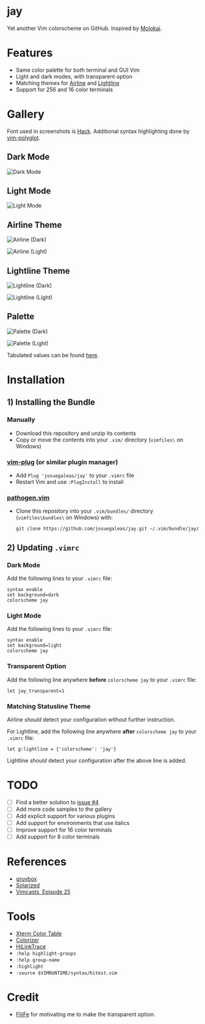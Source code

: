 # jay
Yet another Vim colorscheme on GitHub. Inspired by [Molokai](https://github.com/tomasr/molokai).

# Features
- Same color palette for both terminal and GUI Vim
- Light and dark modes, with transparent option
- Matching themes for [Airline](https://github.com/vim-airline/vim-airline) and [Lightline](https://github.com/itchyny/lightline.vim)
- Support for 256 and 16 color terminals

# Gallery
Font used in screenshots is [Hack](https://github.com/chrissimpkins/Hack). Additional syntax highlighting done by [vim-polyglot](https://github.com/sheerun/vim-polyglot).

## Dark Mode
![Dark Mode](https://raw.githubusercontent.com/josuegaleas/jay-images/master/sample_Dark.png?raw=true)

## Light Mode
![Light Mode](https://raw.githubusercontent.com/josuegaleas/jay-images/master/sample_Light.png?raw=true)

## Airline Theme
![Airline (Dark)](https://raw.githubusercontent.com/josuegaleas/jay-images/master/statusline_Airline_Dark.png?raw=true)

![Airline (Light)](https://raw.githubusercontent.com/josuegaleas/jay-images/master/statusline_Airline_Light.png?raw=true)

## Lightline Theme
![Lightline (Dark)](https://raw.githubusercontent.com/josuegaleas/jay-images/master/statusline_Lightline_Dark.png?raw=true)

![Lightline (Light)](https://raw.githubusercontent.com/josuegaleas/jay-images/master/statusline_Lightline_Light.png?raw=true)

## Palette
![Palette (Dark)](https://raw.githubusercontent.com/josuegaleas/jay-images/master/palette_Dark.png?raw=true)

![Palette (Light)](https://raw.githubusercontent.com/josuegaleas/jay-images/master/palette_Light.png?raw=true)

Tabulated values can be found [here](./PALETTE.md).

# Installation
## 1) Installing the Bundle
### Manually
- Download this repository and unzip its contents
- Copy or move the contents into your `.vim/` directory (`vimfiles\` on Windows)

### [vim-plug](https://github.com/junegunn/vim-plug) (or similar plugin manager)
- Add `Plug 'josuegaleas/jay'` to your `.vimrc` file
- Restart Vim and use `:PlugInstall` to install

### [pathogen.vim](https://github.com/tpope/vim-pathogen)
- Clone this repository into your `.vim/bundles/` directory (`vimfiles\bundles\` on Windows) with:
	```Shell
	git clone https://github.com/josuegaleas/jay.git ~/.vim/bundle/jay/
	```

## 2) Updating `.vimrc`
### Dark Mode
Add the following lines to your `.vimrc` file:
```Vim script
syntax enable
set background=dark
colorscheme jay
```

### Light Mode
Add the following lines to your `.vimrc` file:
```Vim script
syntax enable
set background=light
colorscheme jay
```

### Transparent Option
Add the following line anywhere **before** `colorscheme jay` to your `.vimrc` file:
```Vim script
let jay_transparent=1
```

### Matching Statusline Theme
Airline *should* detect your configuration without further instruction.

For Lightline, add the following line anywhere **after** `colorscheme jay` to your `.vimrc` file:
```Vim script
let g:lightline = {'colorscheme': 'jay'}
```
Lightline *should* detect your configuration after the above line is added.

# TODO
- [ ] Find a better solution to [issue #4](https://github.com/josuegaleas/jay/issues/4)
- [ ] Add more code samples to the gallery
- [ ] Add explicit support for various plugins
- [ ] Add support for environments that use italics
- [ ] Improve support for 16 color terminals
- [ ] Add support for 8 color terminals

# References
- [gruvbox](https://github.com/morhetz/gruvbox)
- [Solarized](https://github.com/altercation/vim-colors-solarized)
- [Vimcasts, Episode 25](http://vimcasts.org/episodes/creating-colorschemes-for-vim/)

# Tools
- [Xterm Color Table](https://github.com/guns/xterm-color-table.vim)
- [Colorizer](https://github.com/chrisbra/Colorizer)
- [HiLinkTrace](https://github.com/gerw/vim-HiLinkTrace)
- `:help highlight-groups`
- `:help group-name`
- `:highlight`
- `:source $VIMRUNTIME/syntax/hitest.vim`

# Credit
- [FliiFe](https://github.com/FliiFe) for motivating me to make the transparent option.
